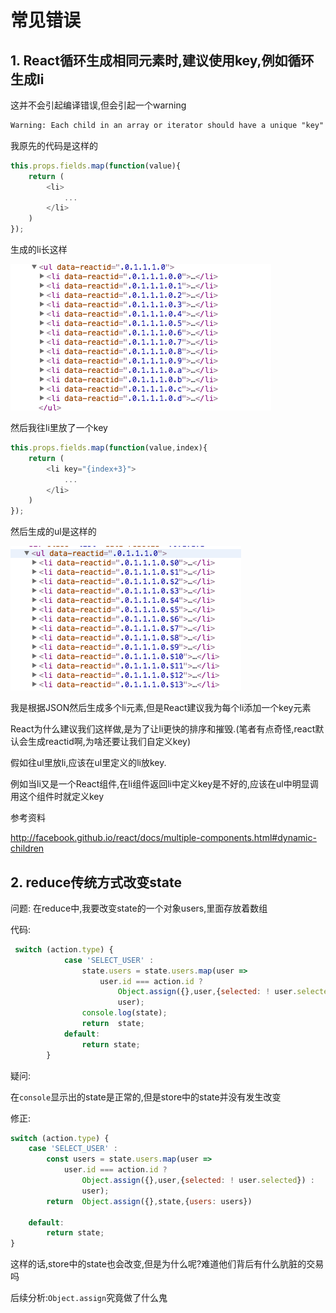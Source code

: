 # 常见错误

## 1. React循环生成相同元素时,建议使用key,例如循环生成li

这并不会引起编译错误,但会引起一个warning

```xml
Warning: Each child in an array or iterator should have a unique "key" prop.
```

我原先的代码是这样的

```javascript
this.props.fields.map(function(value){
    return (
        <li>
            ...
        </li>
    )
});
```

生成的li长这样

![](QQ20160328-0.png)

然后我往li里放了一个key

```javascript
this.props.fields.map(function(value,index){
    return (
        <li key="{index+3}">
            ...
        </li>
    )
});
```

然后生成的ul是这样的

![](QQ20160328-1.png)

我是根据JSON然后生成多个li元素,但是React建议我为每个li添加一个key元素

React为什么建议我们这样做,是为了让li更快的排序和摧毁.(笔者有点奇怪,react默认会生成reactid啊,为啥还要让我们自定义key)

假如往ul里放li,应该在ul里定义的li放key.

例如当li又是一个React组件,在li组件返回li中定义key是不好的,应该在ul中明显调用这个组件时就定义key



参考资料

<http://facebook.github.io/react/docs/multiple-components.html#dynamic-children>

## 2. reduce传统方式改变state

问题: 在reduce中,我要改变state的一个对象users,里面存放着数组

代码: 

```javascript
 switch (action.type) {
            case 'SELECT_USER' :
                state.users = state.users.map(user =>
                    user.id === action.id ?
                        Object.assign({},user,{selected: ! user.selected}) :
                        user);
                console.log(state);
                return  state;
            default:
                return state;
        }
```

疑问: 

在`console`显示出的state是正常的,但是store中的state并没有发生改变

修正:

```javascript
switch (action.type) {
    case 'SELECT_USER' :
        const users = state.users.map(user =>
            user.id === action.id ?
                Object.assign({},user,{selected: ! user.selected}) :
                user);
        return  Object.assign({},state,{users: users})

    default:
        return state;
}
```

这样的话,store中的state也会改变,但是为什么呢?难道他们背后有什么肮脏的交易吗

后续分析:`Object.assign`究竟做了什么鬼
